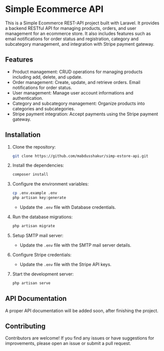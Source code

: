 # Simple Ecommerce API

This is a Simple Ecommerce REST-API project built with Laravel. It provides a backend RESTful API for managing products, orders, and user management for an ecommerce store. It also includes features such as email notifications for order status and registration, category and subcategory management, and integration with Stripe payment gateway.

## Features

-   Product management: CRUD operations for managing products including add, delete, and update.
-   Order management: Create, update, and retrieve orders. Email notifications for order status.
-   User management: Manage user account informations and authentication.
-   Category and subcategory management: Organize products into categories and subcategories.
-   Stripe payment integration: Accept payments using the Stripe payment gateway.

## Installation

1. Clone the repository:
    ```bash
    git clone https://github.com/mabdusshakur/simp-estore-api.git
    ```

2. Install the dependencies:
    ```bash
    composer install
    ```

3. Configure the environment variables:
    ```bash
    cp .env.example .env
    php artisan key:generate
    ```
    - Update the `.env` file with Database credentials.

4. Run the database migrations:
    ```bash
    php artisan migrate
    ```
5. Setup SMTP mail server:
    - Update the `.env` file with the SMTP mail server details.

6. Configure Stripe credentials:
    - Update the `.env` file with the Stripe API keys.

5. Start the development server:
    ```bash
    php artisan serve
    ```

## API Documentation
A proper API documentation will be added soon, after finishing the project.

## Contributing

Contributors are welcome! If you find any issues or have suggestions for improvements, please open an issue or submit a pull request.
